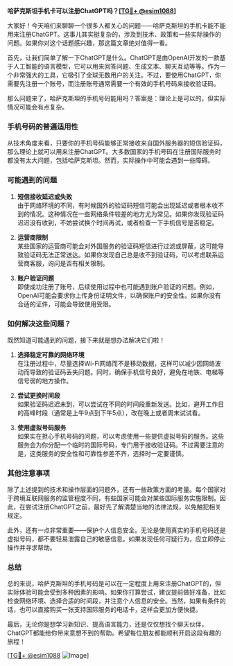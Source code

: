 **哈萨克斯坦手机卡可以注册ChatGPT吗？[[TG💪+ @esim1088](https://t.me/s/esim1088)]**

大家好！今天咱们来聊聊一个很多人都关心的问题——哈萨克斯坦的手机卡能不能用来注册ChatGPT。这事儿其实挺复杂的，涉及到技术、政策和一些实际操作的问题。如果你对这个话题感兴趣，那这篇文章绝对值得一看。

首先，让我们简单了解一下ChatGPT是什么。ChatGPT是由OpenAI开发的一款基于人工智能的语言模型，它可以用来回答问题、生成文本、聊天互动等等。作为一个非常强大的工具，它吸引了全球无数用户的关注。不过，要使用ChatGPT，你需要先注册一个账号，而注册账号通常需要一个有效的手机号码来接收验证码。

那么问题来了，哈萨克斯坦的手机号码能用吗？答案是：理论上是可以的，但实际情况可能会有点复杂。

### **手机号码的普遍适用性**
从技术角度来看，只要你的手机号码能够正常接收来自国外服务器的短信验证码，那么理论上就可以用来注册ChatGPT。大多数国家的手机号码在注册国际服务时都没有太大问题，包括哈萨克斯坦。然而，实际操作中可能会遇到一些障碍。

### **可能遇到的问题**
1. **短信接收延迟或失败**  
   由于网络环境的不同，有时候国外的验证码短信可能会出现延迟或者根本收不到的情况。这种情况在一些网络条件较差的地方尤为常见。如果你发现验证码迟迟没有收到，不妨尝试换个时间再试，或者检查一下手机信号是否稳定。

2. **运营商限制**  
   某些国家的运营商可能会对外国服务的验证码短信进行过滤或屏蔽，这可能导致验证码无法正常送达。如果你发现自己总是收不到验证码，可以考虑联系运营商客服，询问是否有相关限制。

3. **账户验证问题**  
   即使成功注册了账号，后续使用过程中也可能遇到账户验证的问题。例如，OpenAI可能会要求你上传身份证明文件，以确保账户的安全性。如果你没有合适的证件，可能会导致使用受限。

### **如何解决这些问题？**
既然知道可能遇到的问题，接下来就是想办法解决它们啦！

1. **选择稳定可靠的网络环境**  
   在注册过程中，尽量选择Wi-Fi网络而不是移动数据，这样可以减少因网络波动而导致的验证码丢失问题。同时，确保手机信号良好，避免在地铁、电梯等信号弱的地方操作。

2. **尝试更换时间段**  
   如果验证码迟迟未到，可以尝试在不同的时间段重新发送。比如，避开工作日的高峰时段（通常是上午9点到下午5点），改在晚上或者周末试试看。

3. **使用虚拟号码服务**  
   如果实在担心手机号码的问题，可以考虑使用一些提供虚拟号码的服务。这些服务会为你分配一个临时的国际号码，专门用于接收验证码。不过需要注意的是，这类服务的安全性和可靠性参差不齐，选择时一定要谨慎。

### **其他注意事项**
除了上述提到的技术和操作层面的问题外，还有一些政策方面的考量。每个国家对于跨境互联网服务的监管程度不同，有些国家可能会对某些国际服务实施限制。因此，在尝试注册ChatGPT之前，最好先了解清楚当地的法律法规，以免触犯相关规定。

此外，还有一点非常重要——保护个人信息安全。无论是使用真实的手机号码还是虚拟号码，都不要轻易泄露自己的敏感信息。如果发现任何可疑行为，应立即停止操作并寻求帮助。

### **总结**
总的来说，哈萨克斯坦的手机号码是可以在一定程度上用来注册ChatGPT的，但实际体验可能会受到多种因素的影响。如果你打算尝试，建议提前做好准备，比如检查网络环境、选择合适的时间段，并注意个人信息的安全。当然，如果有条件的话，也可以直接购买一张支持国际服务的电话卡，这样会更加方便快捷。

最后，无论你是想学习新知识、提高语言能力，还是仅仅想找个聊天伙伴，ChatGPT都能给你带来意想不到的帮助。希望每位朋友都能顺利开启这段有趣的旅程！

[[TG💪+ @esim1088](https://t.me/s/esim1088) ![Image](https://i.postimg.cc/4NQfJmqS/Snipaste-2025-05-13-00-14-12.png)]